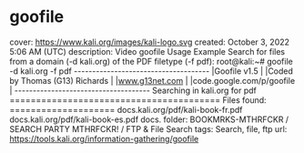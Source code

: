 # goofile

cover: https://www.kali.org/images/kali-logo.svg
created: October 3, 2022 5:06 AM (UTC)
description: Video goofile Usage Example Search for files from a domain (-d kali.org) of the PDF filetype (-f pdf): root@kali:~# goofile -d kali.org -f pdf ------------------------------------- |Goofile v1.5 | |Coded by Thomas (G13) Richards | |www.g13net.com | |code.google.com/p/goofile | ------------------------------------- Searching in kali.org for pdf ======================================== Files found: ==================== docs.kali.org/pdf/kali-book-fr.pdf docs.kali.org/pdf/kali-book-es.pdf docs.
folder: BOOKMRKS-MTHRFCKR / SEARCH PARTY MTHRFCKR! / FTP & File Search
tags: Search, file, ftp
url: https://tools.kali.org/information-gathering/goofile